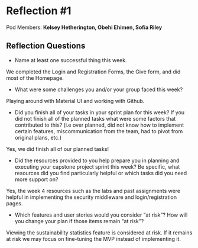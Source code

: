 # Reflection #1

Pod Members: **Kelsey Hetherington, Obehi Ehimen, Sofia Riley**

## Reflection Questions

* Name at least one successful thing this week.

 We completed the Login and Registration Forms, the Give form, and did most of the Homepage.

* What were some challenges you and/or your group faced this week?

 Playing around with Material UI and working with Github.

* Did you finish all of your tasks in your sprint plan for this week? If you did not finish all of the planned tasks what were some factors that contributed to this?  (i.e over planned, did not know how to implement certain features, miscommunication from the team, had to pivot from original plans, etc.)

 Yes, we did finish all of our planned tasks!

* Did the resources provided to you help prepare you in planning and executing your capstone project sprint this week? Be specific, what resources did you find particularly helpful or which tasks did you need more support on?

 Yes, the week 4 resources such as the labs and past assignments were helpful in implementing the security middleware and login/registration pages.

* Which features and user stories would you consider “at risk”? How will you change your plan if those items remain “at risk”?

 Viewing the sustainability statistics feature is considered at risk. If it remains at risk we may focus on fine-tuning the MVP instead of implementing it.
